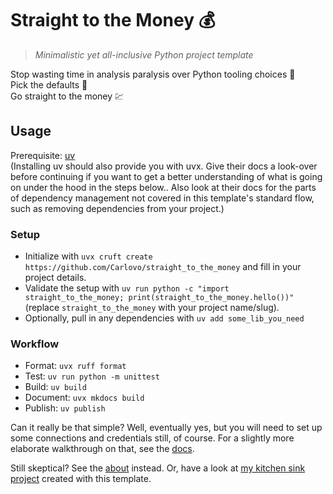# Straight to the Money 💰

> _Minimalistic yet all-inclusive Python project template_

Stop wasting time in analysis paralysis over Python tooling choices 💸  
Pick the defaults 💱  
Go straight to the money 💹

## Usage

Prerequisite: [uv](https://docs.astral.sh/uv/)  
(Installing uv should also provide you with uvx.
Give their docs a look-over before continuing if you want to get a better understanding of what is going on under the hood in the steps below..
Also look at their docs for the parts of dependency management not covered in this template's standard flow, such as removing dependencies from your project.)

### Setup

- Initialize with `uvx cruft create https://github.com/Carlovo/straight_to_the_money` and fill in your project details.
- Validate the setup with `uv run python -c "import straight_to_the_money; print(straight_to_the_money.hello())"` (replace `straight_to_the_money` with your project name/slug).
- Optionally, pull in any dependencies with `uv add some_lib_you_need`

### Workflow

- Format: `uvx ruff format`
- Test: `uv run python -m unittest`
- Build: `uv build`
- Document: `uvx mkdocs build`
- Publish: `uv publish`

Can it really be that simple?
Well, eventually yes, but you will need to set up some connections and credentials still, of course.
For a slightly more elaborate walkthrough on that, see the [docs](https://carlovo.github.io/straight_to_the_money/walkthrough/).

Still skeptical?
See the [about](https://carlovo.github.io/straight_to_the_money/about/) instead.
Or, have a look at [my kitchen sink project](https://github.com/Carlovo/straight_to_the_kitchen_sink) created with this template.
